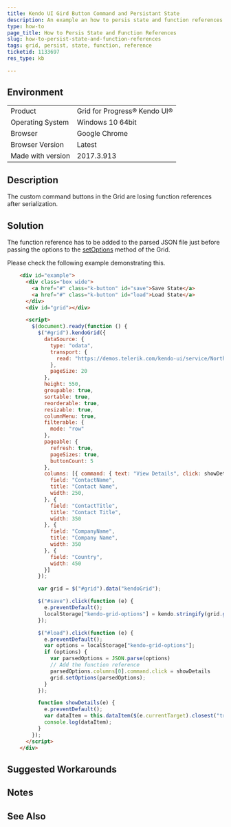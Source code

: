 ```yaml
---
title: Kendo UI Gird Button Command and Persistant State
description: An example an how to persis state and function references
type: how-to
page_title: How to Persis State and Function References
slug: how-to-persist-state-and-function-references
tags: grid, persist, state, function, reference
ticketid: 1133697
res_type: kb

---
```


## Environment
<table>
 <tr>
  <td>Product</td>
  <td>Grid for Progress® Kendo UI®</td>
 </tr>
 <tr>
  <td>Operating System</td>
  <td>Windows 10 64bit</td>
 </tr>
 <tr>
  <td>Browser</td>
  <td>Google Chrome</td>
 </tr>
 <tr>
  <td>Browser Version</td>
  <td>Latest</td>
 </tr>
  <tr>
  <td>Made with version</td>
  <td>2017.3.913</td>
 </tr>
</table>


## Description

The custom command buttons in the Grid are losing function references after serialization.

## Solution

The function reference has to be added to the parsed JSON file just before passing the options to the [setOptions](https://docs.telerik.com/kendo-ui/api/javascript/ui/grid#methods-setOptions) method of the Grid.

Please check the following example demonstrating this.

````html
    <div id="example">
      <div class="box wide">
        <a href="#" class="k-button" id="save">Save State</a>
        <a href="#" class="k-button" id="load">Load State</a>
      </div>
      <div id="grid"></div>

      <script>
        $(document).ready(function () {
          $("#grid").kendoGrid({
            dataSource: {
              type: "odata",
              transport: {
                read: "https://demos.telerik.com/kendo-ui/service/Northwind.svc/Customers"
              },
              pageSize: 20
            },
            height: 550,
            groupable: true,
            sortable: true,
            reorderable: true,
            resizable: true,
            columnMenu: true,
            filterable: {
              mode: "row"
            },
            pageable: {
              refresh: true,
              pageSizes: true,
              buttonCount: 5
            },
            columns: [{ command: { text: "View Details", click: showDetails }, title: " ", width: "180px" },{
              field: "ContactName",
              title: "Contact Name",
              width: 250,
            }, {
              field: "ContactTitle",
              title: "Contact Title",
              width: 350
            }, {
              field: "CompanyName",
              title: "Company Name",
              width: 350
            }, {
              field: "Country",
              width: 450
            }]
          });

          var grid = $("#grid").data("kendoGrid");

          $("#save").click(function (e) {
            e.preventDefault();
            localStorage["kendo-grid-options"] = kendo.stringify(grid.getOptions());
          });

          $("#load").click(function (e) {
            e.preventDefault();
            var options = localStorage["kendo-grid-options"];
            if (options) {
              var parsedOptions = JSON.parse(options)
              // Add the function reference
              parsedOptions.columns[0].command.click = showDetails
              grid.setOptions(parsedOptions);
            }
          });

          function showDetails(e) {
            e.preventDefault();
            var dataItem = this.dataItem($(e.currentTarget).closest("tr"));
            console.log(dataItem);
          }
        });
      </script>
    </div>
````

## Suggested Workarounds

## Notes

## See Also

